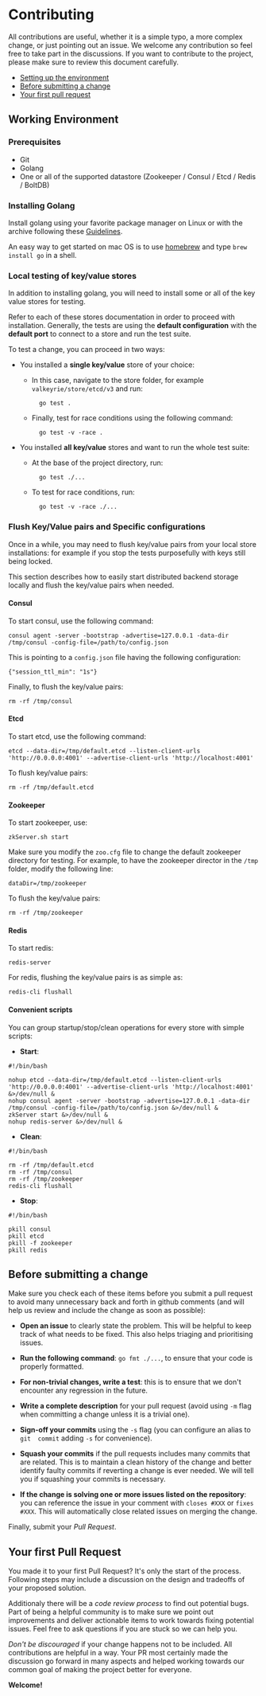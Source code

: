 # Contributing

All contributions are useful, whether it is a simple typo, a more complex change, or
just pointing out an issue. We welcome any contribution so feel free to take part in
the discussions. If you want to contribute to the project, please make sure to review
this document carefully.

- [Setting up the environment](#setting-up-the-environment)
- [Before submitting a change](#before-submitting-a-change)
- [Your first pull request](#your-first-pull-request)

## Working Environment

### Prerequisites

- Git
- Golang
- One or all of the supported datastore (Zookeeper / Consul / Etcd / Redis / BoltDB)

### Installing Golang

Install golang using your favorite package manager on Linux or with the archive
following these [Guidelines](https://golang.org/doc/install).

An easy way to get started on mac OS is to use [homebrew](https://brew.sh) and type
`brew install go` in a shell.

### Local testing of key/value stores

In addition to installing golang, you will need to install some or all of the key  value stores for testing.

Refer to each of these stores documentation in order to proceed with installation.
Generally, the tests are using the **default configuration** with the **default port** to connect to a store and run the test suite.

To test a change, you can proceed in two ways:

- You installed a **single key/value** store of your choice:

    - In this case, navigate to the store folder, for example `valkeyrie/store/etcd/v3` and run:

            go test .

    - Finally, test for race conditions using the following command:

            go test -v -race .

- You installed **all key/value** stores and want to run the whole test suite:

    - At the base of the project directory, run:

            go test ./...

    - To test for race conditions, run:

            go test -v -race ./...

### Flush Key/Value pairs and Specific configurations

Once in a while, you may need to flush key/value pairs from your local store installations:
for example if you stop the tests purposefully with keys still being locked.

This section describes how to easily start distributed backend storage locally and flush the key/value pairs when needed.

#### Consul

To start consul, use the following command:

    consul agent -server -bootstrap -advertise=127.0.0.1 -data-dir /tmp/consul -config-file=/path/to/config.json

This is pointing to a `config.json` file having the following configuration:

    {"session_ttl_min": "1s"}

Finally, to flush the key/value pairs:

    rm -rf /tmp/consul

#### Etcd

To start etcd, use the following command:

    etcd --data-dir=/tmp/default.etcd --listen-client-urls 'http://0.0.0.0:4001' --advertise-client-urls 'http://localhost:4001'

To flush key/value pairs:

    rm -rf /tmp/default.etcd

#### Zookeeper

To start zookeeper, use:

    zkServer.sh start

Make sure you modify the `zoo.cfg` file to change the default zookeeper directory for testing. For
example, to have the zookeeper director in the `/tmp` folder, modify the following line:

    dataDir=/tmp/zookeeper

To flush the key/value pairs:

    rm -rf /tmp/zookeeper

#### Redis

To start redis:

    redis-server

For redis, flushing the key/value pairs is as simple as:

    redis-cli flushall

#### Convenient scripts

You can group startup/stop/clean operations for every store with simple scripts:

- **Start**:

```
#!/bin/bash

nohup etcd --data-dir=/tmp/default.etcd --listen-client-urls 'http://0.0.0.0:4001' --advertise-client-urls 'http://localhost:4001' &>/dev/null &
nohup consul agent -server -bootstrap -advertise=127.0.0.1 -data-dir /tmp/consul -config-file=/path/to/config.json &>/dev/null &
zkServer start &>/dev/null &
nohup redis-server &>/dev/null &
```

- **Clean**:

```
#!/bin/bash

rm -rf /tmp/default.etcd
rm -rf /tmp/consul
rm -rf /tmp/zookeeper
redis-cli flushall
```

- **Stop**:

```
#!/bin/bash

pkill consul
pkill etcd
pkill -f zookeeper
pkill redis
```

## Before submitting a change

Make sure you check each of these items before you submit a pull request to avoid
many unnecessary back and forth in github comments (and will help us review and include
the change as soon as possible):

- **Open an issue** to clearly state the problem. This will be helpful to keep track
of what needs to be fixed. This also helps triaging and prioritising issues.

- **Run the following command**: `go fmt ./...`, to ensure that your code is properly
formatted.

- **For non-trivial changes, write a test**: this is to ensure that we don't encounter
any regression in the future.

- **Write a complete description** for your pull request (avoid using `-m` flag when
committing a change unless it is a trivial one).

- **Sign-off your commits** using the `-s` flag (you can configure an alias to
`git  commit` adding `-s` for convenience).

- **Squash your commits** if the pull requests includes many commits that are related.
This is to maintain a clean history of the change and better identify faulty commits
if reverting a change is ever needed. We will tell you if squashing your commits is
necessary.

- **If the change is solving one or more issues listed on the repository**: you can reference
the issue in your comment with `closes #XXX` or `fixes #XXX`. This will automatically close
related issues on merging the change.

Finally, submit your *Pull Request*.

## Your first Pull Request

You made it to your first Pull Request? It's only the start of the process.
Following steps may include a discussion on the design and tradeoffs of your
proposed solution.

Additionaly there will be a *code review process* to find out potential bugs. Part
of being a helpful community is to make sure we point out improvements and deliver
actionable items to work towards fixing potential issues. Feel free to ask questions
if you are stuck so we can help you.

*Don't be discouraged* if your change happens not to be included. All contributions
are helpful in a way. Your PR most certainly made the discussion go forward in many
aspects and helped working towards our common goal of making the project better for
everyone.

**Welcome!**
